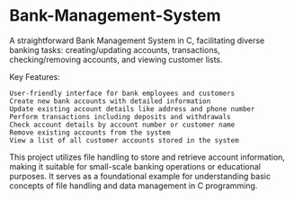 # Bank-Management-System
A straightforward Bank Management System in C, facilitating diverse banking tasks: creating/updating accounts, transactions, checking/removing accounts, and viewing customer lists.

Key Features:

    User-friendly interface for bank employees and customers
    Create new bank accounts with detailed information
    Update existing account details like address and phone number
    Perform transactions including deposits and withdrawals
    Check account details by account number or customer name
    Remove existing accounts from the system
    View a list of all customer accounts stored in the system

This project utilizes file handling to store and retrieve account information, making it suitable for small-scale banking operations or educational purposes. It serves as a foundational example for understanding basic concepts of file handling and data management in C programming.
